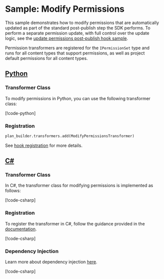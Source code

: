 # Sample: Modify Permissions

This sample demonstrates how to modify permissions that are automatically updated as part of the standard post-publish step the SDK performs.
To perform a separate permission update, with full control over the update logic, see the [update permissions post-publish hook sample](~/samples/post-publish/update_permissions.md).

Permission transformers are registered for the `IPermissionSet` type and runs for all content types that support permissions, as well as project default permissions for all content types.

## [Python](#tab/Python)

### Transformer Class

To modify permissions in Python, you can use the following transformer class:

[!code-python[](../../../../examples/Python.ExampleApplication/hooks/transformers/modify_permissions_transformer.py)]

### Registration

[//]: <> (Adding this as code as regions are not supported in python snippets)

```Python
plan_builder.transformers.add(ModifyPermissionsTransformer)
```

See [hook registration](~/samples/index.md?tabs=Python#hook-registration) for more details.

## [C#](#tab/CSharp)

### Transformer Class

In C#, the transformer class for modifying permissions is implemented as follows:

[!code-csharp[](../../../../examples/Csharp.ExampleApplication/Hooks/Transformers/ModifyPermissionsTransformer.cs#class)]

### Registration

To register the transformer in C#, follow the guidance provided in the [documentation](~/samples/index.md?tabs=CSharp#hook-registration).

[!code-csharp[](../../../../examples/Csharp.ExampleApplication/MyMigrationApplication.cs#ModifyPermissionsTransformer-Registration)]

### Dependency Injection

Learn more about dependency injection [here](~/articles/dependency_injection.md).

[!code-csharp[](../../../../examples/Csharp.ExampleApplication/Program.cs#ModifyPermissionsTransformer-DI)]